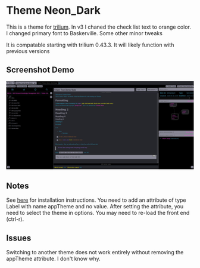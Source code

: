 # Theme Neon_Dark
This is a theme for [trilium](https://github.com/zadam/trilium).
In v3 I chaned the check list text to orange color. I changed primary font to Baskerville. Some other minor tweaks

It is compatable starting with trilium 0.43.3. It will likely function with previous versions

## Screenshot Demo
![demo picture](/Screenshots/Neon_Dark_Demo_v3.jpg)

## Notes
See [here](https://github.com/zadam/trilium/wiki/Themes) for installation instructions. You need to add an attribute of type Label with name appTheme and no value. After setting the attribute, you need to select the theme in options. You may need to re-load the front end (ctrl-r).

## Issues
Switching to another theme does not work entirely without removing the appTheme attribute. I don't know why.

